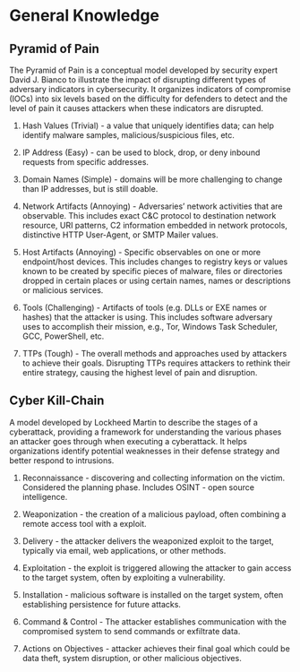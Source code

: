 # General Knowledge

## Pyramid of Pain

The Pyramid of Pain is a conceptual model developed by security expert David J. Bianco to illustrate the impact of disrupting different types of adversary indicators in cybersecurity. It organizes indicators of compromise (IOCs) into six levels based on the difficulty for defenders to detect and the level of pain it causes attackers when these indicators are disrupted.

1. Hash Values (Trivial) - a value that uniquely identifies data; can help identify malware samples, malicious/suspicious files, etc.

2. IP Address (Easy) - can be used to block, drop, or deny inbound requests from specific addresses.

3. Domain Names (Simple) - domains will be more challenging to change than IP addresses, but is still doable.

4. Network Artifacts (Annoying) - Adversaries’ network activities that are observable. This includes exact C&C protocol to destination network resource, URI patterns, C2 information embedded in network protocols, distinctive HTTP User-Agent, or SMTP Mailer values.

5. Host Artifacts (Annoying) - Specific observables on one or more endpoint/host devices. This includes changes to registry keys or values known to be created by specific pieces of malware, files or directories dropped in certain places or using certain names, names or descriptions or malicious services.

6. Tools (Challenging) - Artifacts of tools (e.g. DLLs or EXE names or hashes) that the attacker is using. This includes software adversary uses to accomplish their mission, e.g., Tor, Windows Task Scheduler, GCC, PowerShell, etc.

7. TTPs (Tough) - The overall methods and approaches used by attackers to achieve their goals. Disrupting TTPs requires attackers to rethink their entire strategy, causing the highest level of pain and disruption.

## Cyber Kill-Chain

A model developed by Lockheed Martin to describe the stages of a cyberattack, providing a framework for understanding the various phases an attacker goes through when executing a cyberattack. It helps organizations identify potential weaknesses in their defense strategy and better respond to intrusions.

1. Reconnaissance - discovering and collecting information on the victim. Considered the planning phase. Includes OSINT - open source intelligence.

2. Weaponization - the creation of a malicious payload, often combining a remote access tool with a exploit.

3. Delivery - the attacker delivers the weaponized exploit to the target, typically via email, web applications, or other methods.

4. Exploitation - the exploit is triggered allowing the attacker to gain access to the target system, often by exploiting a vulnerability.

5. Installation - malicious software is installed on the target system, often establishing persistence for future attacks.

6. Command & Control - The attacker establishes communication with the compromised system to send commands or exfiltrate data.

7. Actions on Objectives - attacker achieves their final goal which could be data theft, system disruption, or other malicious objectives.
